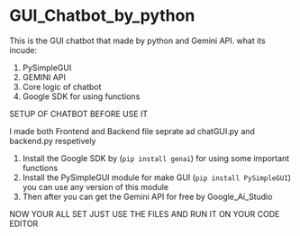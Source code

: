 # GUI_Chatbot_by_python
This is the GUI chatbot that made by python and Gemini API.
what its incude:
1. PySimpleGUI
2. GEMINI API
3. Core logic of chatbot
4. Google SDK for using functions

SETUP OF CHATBOT BEFORE USE IT 

I made both Frontend and Backend file seprate ad chatGUI.py and backend.py respetively 
1. Install the Google SDK by (```pip install genai```) for using some important functions
2. Install the PySimpleGUI module for make GUI (```pip install PySimpleGUI```) you can use any version of this module
3. Then after you can get the Gemini API for free by Google_Ai_Studio


NOW YOUR ALL SET JUST USE THE FILES AND RUN IT ON YOUR CODE EDITOR 
